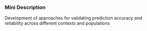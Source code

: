 ### Mini Description

Development of approaches for validating prediction accuracy and reliability across different contexts and populations
